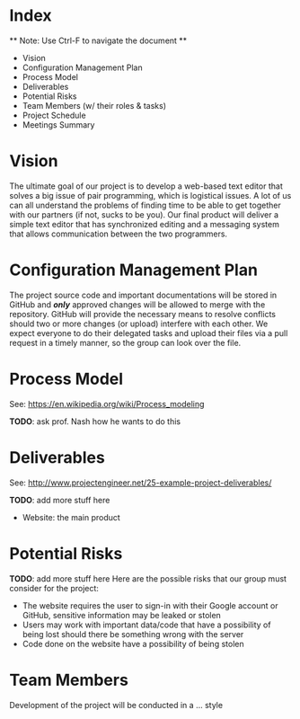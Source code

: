 Index
=====
** Note: Use Ctrl-F to navigate the document **
- Vision
- Configuration Management Plan
- Process Model
- Deliverables
- Potential Risks
- Team Members (w/ their roles & tasks)
- Project Schedule
- Meetings Summary

Vision
======
The ultimate goal of our project is to develop a web-based text editor that solves a big issue of pair programming, which is logistical issues. A lot of us can all understand the problems of finding time to be able to get together with our partners (if not, sucks to be you). Our final product will deliver a simple text editor that has synchronized editing and a messaging system that allows communication between the two programmers.

Configuration Management Plan
=============================
The project source code and important documentations will be stored in GitHub and ***only*** approved changes will be allowed to merge with the repository. GitHub will provide the necessary means to resolve conflicts should two or more changes (or upload) interfere with each other. We expect everyone to do their delegated tasks and upload their files via a pull request in a timely manner, so the group can look over the file.

Process Model
=============
See: https://en.wikipedia.org/wiki/Process_modeling

**TODO**: ask prof. Nash how he wants to do this

Deliverables
============
See: http://www.projectengineer.net/25-example-project-deliverables/

**TODO**: add more stuff here
- Website: the main product

Potential Risks
===============
**TODO**: add more stuff here
Here are the possible risks that our group must consider for the project:
- The website requires the user to sign-in with their Google account or GitHub, sensitive information may be leaked or stolen
- Users may work with important data/code that have a possibility of being lost should there be something wrong with the server
- Code done on the website have a possibility of being stolen

Team Members
============
Development of the project will be conducted in a ... style
